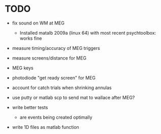 # TODO

 * fix sound on WM at MEG
   - Installed matalb 2009a (linux 64) with most recent psychtoolbox: works fine

 * measure timing/accuracy of MEG triggers

 * measure screens/distance for MEG

 * MEG keys

 * photodiode "get ready screen" for MEG

 * account for catch trials when shrinking annulas
 
 * use putty or matlab scp to send mat to wallace after MEG?
 
 * write better tests
   - are events being created optimally

 * write 1D files as matlab function

